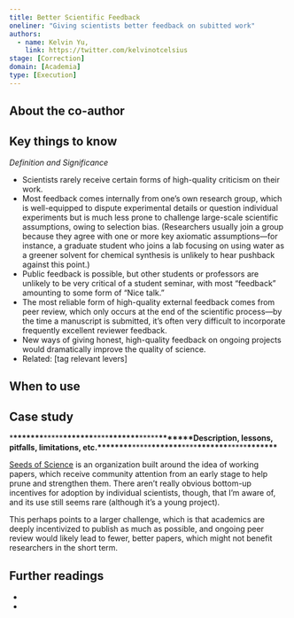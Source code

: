 ```yaml
---
title: Better Scientific Feedback
oneliner: "Giving scientists better feedback on subitted work"
authors:
  - name: Kelvin Yu,
    link: https://twitter.com/kelvinotcelsius
stage: [Correction]
domain: [Academia]
type: [Execution]
---
```


## About the co-author

## Key things to know

_Definition and Significance_

- Scientists rarely receive certain forms of high-quality criticism on their work.
- Most feedback comes internally from one’s own research group, which is well-equipped to dispute experimental details or question individual experiments but is much less prone to challenge large-scale scientific assumptions, owing to selection bias. (Researchers usually join a group because they agree with one or more key axiomatic assumptions—for instance, a graduate student who joins a lab focusing on using water as a greener solvent for chemical synthesis is unlikely to hear pushback against this point.)
- Public feedback is possible, but other students or professors are unlikely to be very critical of a student seminar, with most “feedback” amounting to some form of “Nice talk.”
- The most reliable form of high-quality external feedback comes from peer review, which only occurs at the end of the scientific process—by the time a manuscript is submitted, it’s often very difficult to incorporate frequently excellent reviewer feedback.
- New ways of giving honest, high-quality feedback on ongoing projects would dramatically improve the quality of science.
- Related: [tag relevant levers]

## When to use

## Case study

\***\*\*\*\*\*\*\***\*\*\*\*\***\*\*\*\*\*\*\***\*\*\*\***\*\*\*\*\*\*\***\*\*\*\*\***\*\*\*\*\*\*\***Description, lessons, pitfalls, limitations, etc.\***\*\*\*\*\*\*\***\*\*\*\*\***\*\*\*\*\*\*\***\*\*\*\***\*\*\*\*\*\*\***\*\*\*\*\***\*\*\*\*\*\*\***

[Seeds of Science](https://www.theseedsofscience.org/) is an organization built around the idea of working papers, which receive community attention from an early stage to help prune and strengthen them. There aren’t really obvious bottom-up incentives for adoption by individual scientists, though, that I’m aware of, and its use still seems rare (although it’s a young project).

This perhaps points to a larger challenge, which is that academics are deeply incentivized to publish as much as possible, and ongoing peer review would likely lead to fewer, better papers, which might not benefit researchers in the short term.

## Further readings

-
-
